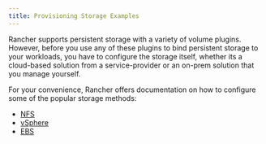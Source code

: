 ```yaml
---
title: Provisioning Storage Examples
---
```


<head>
  <link rel="canonical" href="https://ranchermanager.docs.rancher.com/how-to-guides/new-user-guides/manage-clusters/provisioning-storage-examples"/>
</head>

Rancher supports persistent storage with a variety of volume plugins. However, before you use any of these plugins to bind persistent storage to your workloads, you have to configure the storage itself, whether its a cloud-based solution from a service-provider or an on-prem solution that you manage yourself.

For your convenience, Rancher offers documentation on how to configure some of the popular storage methods:

- [NFS](nfs-storage.md)
- [vSphere](../../../../docs/how-to-guides/new-user-guides/manage-clusters/provisioning-storage-examples/vsphere-storage.md)
- [EBS](persistent-storage-in-amazon-ebs.md)
